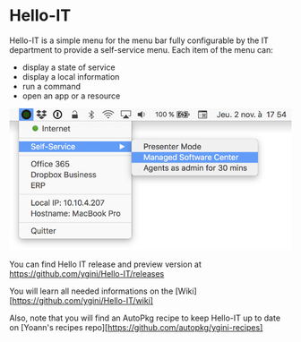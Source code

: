 # Hello-IT

Hello-IT is a simple menu for the menu bar fully configurable by the IT department to provide a self-service menu. Each item of the menu can:
* display a state of service
* display a local information
* run a command
* open an app or a resource 

![Application Screenshot](/Docs/screenshot.png?raw=true "Hello IT")

You can find Hello IT release and preview version at https://github.com/ygini/Hello-IT/releases

You will learn all needed informations on the [Wiki][https://github.com/ygini/Hello-IT/wiki]

Also, note that you will find an AutoPkg recipe to keep Hello-IT up to date on [Yoann's recipes repo][https://github.com/autopkg/ygini-recipes]

